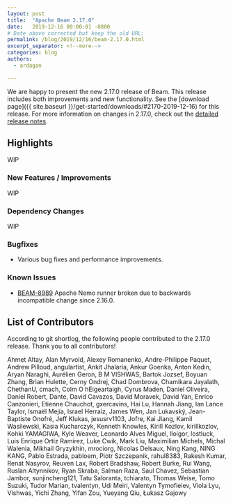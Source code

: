```yaml
---
layout: post
title:  "Apache Beam 2.17.0"
date:   2019-12-16 00:00:01 -0800
# Date above corrected but keep the old URL:
permalink: /blog/2019/12/16/beam-2.17.0.html
excerpt_separator: <!--more-->
categories: blog
authors:
  - ardagan

---
```

<!--
Licensed under the Apache License, Version 2.0 (the "License");
you may not use this file except in compliance with the License.
You may obtain a copy of the License at

http://www.apache.org/licenses/LICENSE-2.0

Unless required by applicable law or agreed to in writing, software
distributed under the License is distributed on an "AS IS" BASIS,
WITHOUT WARRANTIES OR CONDITIONS OF ANY KIND, either express or implied.
See the License for the specific language governing permissions and
limitations under the License.
-->

We are happy to present the new 2.17.0 release of Beam. This release includes both improvements and new functionality.
See the [download page]({{ site.baseurl }}/get-started/downloads/#2170-2019-12-16) for this release.<!--more-->
For more information on changes in 2.17.0, check out the
[detailed release notes](https://issues.apache.org/jira/secure/ReleaseNote.jspa?version=12345970&projectId=12319527).

## Highlights
WIP

### New Features / Improvements
WIP

### Dependency Changes
WIP

### Bugfixes

* Various bug fixes and performance improvements.


### Known Issues

* [BEAM-8989](https://issues.apache.org/jira/browse/BEAM-8989) Apache Nemo
  runner broken due to backwards incompatible change since 2.16.0.

## List of Contributors

 According to git shortlog, the following people contributed to the 2.17.0 release. Thank you to all contributors!

Ahmet Altay, Alan Myrvold, Alexey Romanenko, Andre-Philippe Paquet, Andrew
Pilloud, angulartist, Ankit Jhalaria, Ankur Goenka, Anton Kedin, Aryan Naraghi,
Aurélien Geron, B M VISHWAS, Bartok Jozsef, Boyuan Zhang, Brian Hulette, Cerny
Ondrej, Chad Dombrova, Chamikara Jayalath, ChethanU, cmach, Colm O hEigeartaigh,
Cyrus Maden, Daniel Oliveira, Daniel Robert, Dante, David Cavazos, David
Moravek, David Yan, Enrico Canzonieri, Etienne Chauchot, gxercavins, Hai Lu,
Hannah Jiang, Ian Lance Taylor, Ismaël Mejía, Israel Herraiz, James Wen, Jan
Lukavský, Jean-Baptiste Onofré, Jeff Klukas, jesusrv1103, Jofre, Kai Jiang,
Kamil Wasilewski, Kasia Kucharczyk, Kenneth Knowles, Kirill Kozlov,
kirillkozlov, Kohki YAMAGIWA, Kyle Weaver, Leonardo Alves Miguel, lloigor,
lostluck, Luis Enrique Ortíz Ramirez, Luke Cwik, Mark Liu, Maximilian Michels,
Michal Walenia, Mikhail Gryzykhin, mrociorg, Nicolas Delsaux, Ning Kang, NING
KANG, Pablo Estrada, pabloem, Piotr Szczepanik, rahul8383, Rakesh Kumar, Renat
Nasyrov, Reuven Lax, Robert Bradshaw, Robert Burke, Rui Wang, Ruslan Altynnikov,
Ryan Skraba, Salman Raza, Saul Chavez, Sebastian Jambor, sunjincheng121, Tatu
Saloranta, tchiarato, Thomas Weise, Tomo Suzuki, Tudor Marian, tvalentyn, Udi
Meiri, Valentyn Tymofieiev, Viola Lyu, Vishwas, Yichi Zhang, Yifan Zou, Yueyang
Qiu, Łukasz Gajowy

